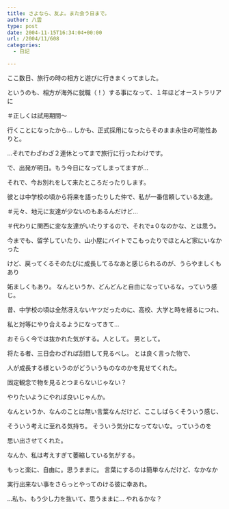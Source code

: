 ```yaml
---
title: さよなら、友よ。また会う日まで。
author: 八雲
type: post
date: 2004-11-15T16:34:04+00:00
url: /2004/11/608
categories:
  - 日記

---
```

ここ数日、旅行の時の相方と遊びに行きまくってました。
  
というのも、相方が海外に就職（！）する事になって、１年ほどオーストラリアに
  
＃正しくは試用期間～
  
行くことになったから… しかも、正式採用になったらそのまま永住の可能性ありと。
  
…それでわざわざ２連休とってまで旅行に行ったわけです。
  
で、出発が明日。もう今日になってしまってますが…

それで、今お別れをして来たところだったりします。
  
彼とは中学校の頃から将来を語ったりした仲で、私が一番信頼している友達。
  
＃元々、地元に友達が少ないのもあるんだけど…
  
＃代わりに関西に変な友達がいたりするので、それで±０なのかな、とは思う。

今までも、留学していたり、山小屋にバイトでこもったりでほとんど家にいなかった
  
けど、戻ってくるそのたびに成長してるなあと感じられるのが、うらやましくもあり
  
妬ましくもあり。 なんというか、どんどんと自由になっているな。っていう感じ。
  
昔、中学校の頃は全然冴えないヤツだったのに、高校、大学と時を経るにつれ、
  
私と対等にやり合えるようになってきて…
  
おそらく今では抜かれた気がする。人として。 男として。
  
将たる者、三日会わざれば刮目して見るべし。 とは良く言った物で、
  
人が成長する様というのがどういうものなのかを見せてくれた。
  
固定観念で物を見るとつまらないじゃない？
  
やりたいようにやれば良いじゃんか。
  
なんというか、なんのことは無い言葉なんだけど、ここしばらくそういう感じ、
  
そういう考えに至れる気持ち。 そういう気分になってないな。っていうのを
  
思い出させてくれた。
  
なんか、私は考えすぎて萎縮している気がする。
  
もっと楽に、自由に。思うままに。 言葉にするのは簡単なんだけど、なかなか
  
実行出来ない事をさらっとやってのける彼に幸あれ。

…私も、もう少し力を抜いて、思うままに… やれるかな？